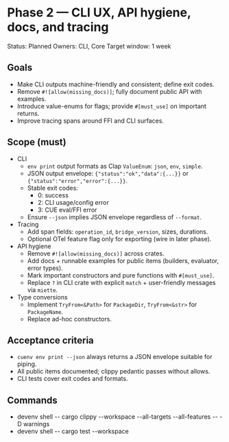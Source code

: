 # Phase 2 — CLI UX, API hygiene, docs, and tracing

Status: Planned
Owners: CLI, Core
Target window: 1 week

## Goals

- Make CLI outputs machine-friendly and consistent; define exit codes.
- Remove `#![allow(missing_docs)]`; fully document public API with examples.
- Introduce value-enums for flags; provide `#[must_use]` on important returns.
- Improve tracing spans around FFI and CLI surfaces.

## Scope (must)

- CLI
  - `env print` output formats as Clap `ValueEnum`: `json`, `env`, `simple`.
  - JSON output envelope: `{"status":"ok","data":{...}}` or `{"status":"error","error":{...}}`.
  - Stable exit codes:
    - 0: success
    - 2: CLI usage/config error
    - 3: CUE eval/FFI error
  - Ensure `--json` implies JSON envelope regardless of `--format`.
- Tracing
  - Add span fields: `operation_id`, `bridge_version`, sizes, durations.
  - Optional OTel feature flag only for exporting (wire in later phase).
- API hygiene
  - Remove `#![allow(missing_docs)]` across crates.
  - Add docs + runnable examples for public items (builders, evaluator, error types).
  - Mark important constructors and pure functions with `#[must_use]`.
  - Replace `?` in CLI crate with explicit `match` + user-friendly messages via `miette`.
- Type conversions
  - Implement `TryFrom<&Path>` for `PackageDir`, `TryFrom<&str>` for `PackageName`.
  - Replace ad-hoc constructors.

## Acceptance criteria

- `cuenv env print --json` always returns a JSON envelope suitable for piping.
- All public items documented; clippy pedantic passes without allows.
- CLI tests cover exit codes and formats.

## Commands

- devenv shell -- cargo clippy --workspace --all-targets --all-features -- -D warnings
- devenv shell -- cargo test --workspace
